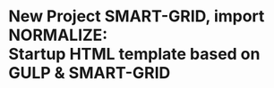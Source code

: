 <h1><strong>New Project SMART-GRID, import NORMALIZE:</strong> <br>Startup HTML template based on GULP & SMART-GRID</h1>


